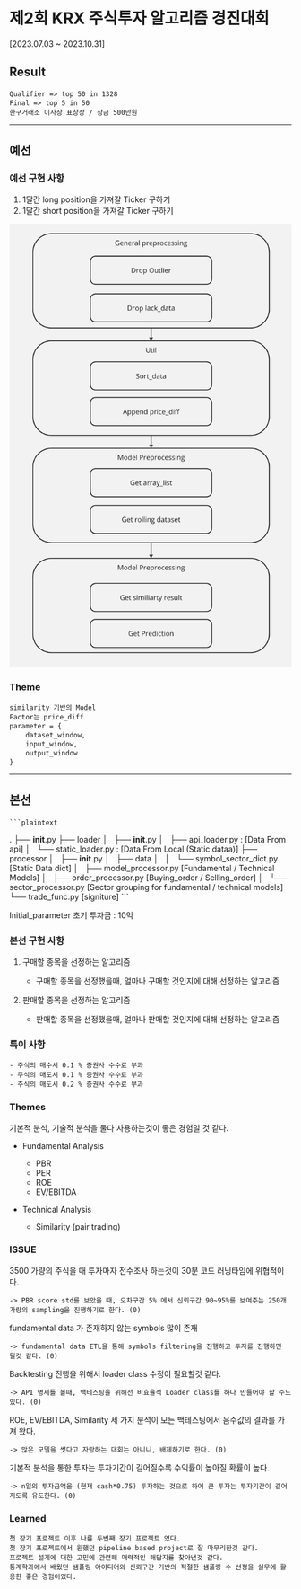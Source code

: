 # 제2회 KRX 주식투자 알고리즘 경진대회

[2023.07.03 ~ 2023.10.31]

## Result

    Qualifier => top 50 in 1328
    Final => top 5 in 50
    한구거래소 이사장 표창장 / 상금 500만원

---

## 예선

### 예선 구현 사항

1. 1달간 long position을 가져갈 Ticker 구하기
2. 1달간 short position을 가져갈 Ticker 구하기

![image](./README_ASSETS/KRX_Qualifier.png)

### Theme

    similarity 기반의 Model
    Factor는 price_diff
    parameter = {
        dataset_window,
        input_window,
        output_window
    }

---

## 본선

    ```plaintext
.
├── __init__.py
├── loader
│   ├── __init__.py
│   ├── api_loader.py : [Data From api]
│   └── static_loader.py : [Data From Local (Static dataa)]
├── processor
│   ├── __init__.py
│   ├── data
│   │   └── symbol_sector_dict.py [Static Data dict]
│   ├── model_processor.py [Fundamental / Technical Models]
│   ├── order_processor.py [Buying_order / Selling_order]
│   └── sector_processor.py [Sector grouping for fundamental / technical models]
└── trade_func.py [signiture]
    ```

Initial_parameter
    초기 투자금 : 10억

### 본선 구현 사항

1. 구매할 종목을 선정하는 알고리즘
    - 구매할 종목을 선정했을때, 얼마나 구매할 것인지에 대해 선정하는 알고리즘

2. 판매할 종목을 선정하는 알고리즘
    - 판매할 종목을 선정했을때, 얼마나 판매할 것인지에 대해 선정하는 알고리즘

### 특이 사항

    - 주식의 매수시 0.1 % 증권사 수수료 부과
    - 주식의 매도시 0.1 % 증권사 수수료 부과 
    - 주식의 매도시 0.2 % 증권사 수수료 부과

### Themes

기본적 분석, 기술적 분석을 둘다 사용하는것이 좋은 경험일 것 같다.

- Fundamental Analysis  
  - PBR
  - PER
  - ROE
  - EV/EBITDA

- Technical Analysis
  - Similarity (pair trading)

### ISSUE

3500 가량의 주식을 매 투자마자 전수조사 하는것이 30분 코드 러닝타임에 위협적이다.

    -> PBR score std를 보았을 때, 오차구간 5% 에서 신뢰구간 90~95%를 보여주는 250개 가량의 sampling을 진행하기로 한다. (0)

fundamental data 가 존재하지 않는 symbols 많이 존재

    -> fundamental data ETL을 통해 symbols filtering을 진행하고 투자를 진행하면 될것 같다. (0)

Backtesting 진행을 위해서 loader class 수정이 필요할것 같다.

    -> API 명세를 볼때, 백테스팅을 위해선 비효율적 Loader class를 하나 만들어야 할 수도 있다. (0)

ROE, EV/EBITDA, Similarity 세 가지 분석이 모든 백테스팅에서 음수값의 결과를 가져 왔다.

    -> 많은 모델을 썻다고 자랑하는 대회는 아니니, 배제하기로 한다. (0)

기본적 분석을 통한 투자는 투자기간이 길어질수록 수익률이 높아질 확률이 높다.

    -> n일의 투자금액을 (현재 cash*0.75) 투자하는 것으로 하여 큰 투자는 투자기간이 길어지도록 유도한다. (0)

### Learned

    첫 장기 프로젝트 이후 나름 두번째 장기 프로젝트 였다.
    첫 장기 프로젝트에서 원했던 pipeline based project로 잘 마무리한것 같다.
    프로젝트 설계에 대한 고민에 관련해 매력적인 해답지를 찾아낸것 같다.
    통계학과에서 배웠던 샘플링 아이디어와 신뢰구간 기반의 적절한 샘플링 수 선정을 실무에 활용한 좋은 경험이었다.
